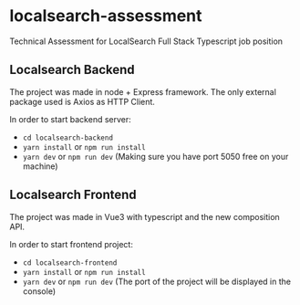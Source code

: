 # localsearch-assessment
Technical Assessment for LocalSearch Full Stack Typescript job position

## Localsearch Backend
The project was made in node + Express framework. The only external package used is Axios as HTTP Client.

In order to start backend server:
- `cd localsearch-backend`
- `yarn install` or `npm run install`
- `yarn dev` or `npm run dev` (Making sure you have port 5050 free on your machine)

## Localsearch Frontend
The project was made in Vue3 with typescript and the new composition API.

In order to start frontend project:
- `cd localsearch-frontend`
- `yarn install` or `npm run install`
- `yarn dev` or `npm run dev` (The port of the project will be displayed in the console)
